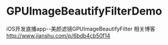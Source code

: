 # GPUImageBeautifyFilterDemo
iOS开发直播app--美颜滤镜GPUImageBeautifyFilter
相关博客
http://www.jianshu.com/p/6bdb4cb50f14
